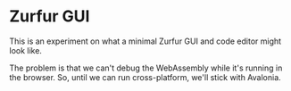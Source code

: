 ﻿# Zurfur GUI

This is an experiment on what a minimal Zurfur GUI and code editor might look like.

The problem is that we can't debug the WebAssembly while it's running in the browser.
So, until we can run cross-platform, we'll stick with Avalonia.

